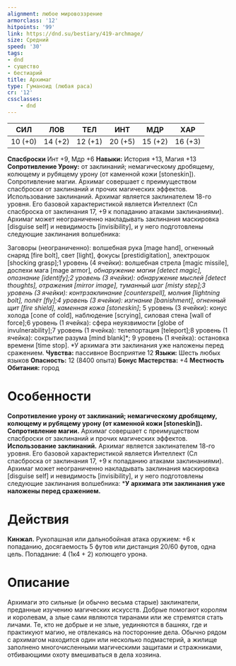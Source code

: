 ```yaml
---
alignment: любое мировоззрение
armorclass: '12'
hitpoints: '99'
link: https://dnd.su/bestiary/419-archmage/
size: Средний
speed: '30'
tags:
- dnd
- существо
- бестиарий
title: Архимаг
type: Гуманоид (любая раса)
cr: '12'
cssclasses:
    - dnd
---
```



| СИЛ | ЛОВ | ТЕЛ | ИНТ | МДР | ХАР |
|---|---|---|---|---|---|
| 10 (+0) | 14 (+2) | 12 (+1) | 20 (+5) | 15 (+2) | 16 (+3) |
**Спасброски** Инт +9, Мдр +6
**Навыки:** История +13, Магия +13
**Сопротивление Урону:** от заклинаний; немагическому дробящему, колющему и рубящему урону (от каменной кожи [stoneskin]).
Сопротивление магии. Архимаг совершает с преимуществом спасброски от заклинаний и прочих магических эффектов.
Использование заклинаний. Архимаг является заклинателем 18-го уровня. Его базовой характеристикой является Интеллект (Сл спасброска от заклинания 17, +9 к попаданию атаками заклинаниями). Архимаг может неограниченно накладывать заклинания маскировка [disguise self] и невидимость [invisibility], и у него подготовлены следующие заклинания волшебника:

Заговоры (неограниченно): волшебная рука [mage hand], огненный снаряд [fire bolt], свет [light], фокусы [prestidigitation], электрошок [shocking grasp];1 уровень (4 ячейки): волшебная стрела [magic missile], доспехи мага [mage armor]*, обнаружение магии [detect magic], опознание [identify];2 уровень (3 ячейки): обнаружение мыслей [detect thoughts], отражения [mirror image], туманный шаг [misty step];3 уровень (3 ячейки): контрзаклинание [counterspell], молния [lightning bolt], полёт [fly];4 уровень (3 ячейки): изгнание [banishment], огненный щит [fire shield], каменная кожа [stoneskin]*;
5 уровень (3 ячейки): конус холода [cone of cold], наблюдение [scrying], силовая стена [wall of force];6 уровень (1 ячейка): сфера неуязвимости [globe of invulnerability];7 уровень (1 ячейка): телепортация [teleport];8 уровень (1 ячейка): сокрытие разума [mind blank]*;
9 уровень (1 ячейка): остановка времени [time stop].
*У архимага эти заклинания уже наложены перед сражением.
**Чувства:** пассивное Восприятие 12
**Языки:** Шесть любых языков
**Опасность:** 12 (8400 опыта)
**Бонус Мастерства:** +4
**Местность Обитания:** город


# Особенности
**Сопротивление урону от заклинаний; немагическому дробящему, колющему и рубящему урону (от каменной кожи [stoneskin]).** 
**Сопротивление магии.** Архимаг совершает с преимуществом спасброски от заклинаний и прочих магических эффектов.
**Использование заклинаний.** Архимаг является заклинателем 18-го уровня. Его базовой характеристикой является Интеллект (Сл спасброска от заклинания 17, +9 к попаданию атаками заклинаниями). Архимаг может неограниченно накладывать заклинания маскировка [disguise self] и невидимость [invisibility], и у него подготовлены следующие заклинания волшебника:
***У архимага эти заклинания уже наложены перед сражением.** 


# Действия
**Кинжал.** Рукопашная или дальнобойная атака оружием: +6 к попаданию, досягаемость 5 футов или дистанция 20/60 футов, одна цель. Попадание: 4 (1к4 + 2) колющего урона.


# Описание
Архимаги это сильные (и обычно весьма старые) заклинатели, преданные изучению магических искусств. Добрые помогают королям и королевам, а злые сами являются тиранами или же стремятся стать личами. Те, кто не добрые и не злые, уединяются в башнях, где и практикуют магию, не отвлекаясь на посторонние дела. Обычно рядом с архимагом находится один или несколько подмастерий, а жилище заполнено многочисленными магическими защитами и стражниками, отбивающими охоту вмешиваться в дела хозяина.